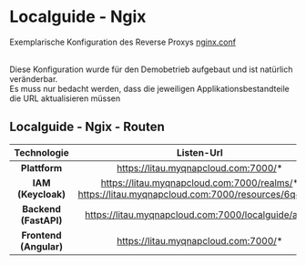 # Localguide - Ngix
Exemplarische Konfiguration des Reverse Proxys [nginx.conf](nginx.conf)</br>
</br>

Diese Konfiguration wurde für den Demobetrieb aufgebaut und ist natürlich veränderbar.
</br>
Es muss nur bedacht werden, dass die jeweiligen Applikationsbestandteile die URL aktualisieren müssen

## Localguide - Ngix - Routen

| Technologie               | Listen-Url    | Destination-Url |
| :---:                     | :---: |:---: |
| **Plattform**    | https://litau.myqnapcloud.com:7000/*   |https://litau.myqnapcloud.com:7000/*  |
| **IAM (Keycloak)**        | https://litau.myqnapcloud.com:7000/realms/* <br/> https://litau.myqnapcloud.com:7000/resources/6q47a/* |  http://localhost:9009/realms/*  <br/> http://localhost:9009/resources/6q47a/* |
| **Backend (FastAPI)**    | https://litau.myqnapcloud.com:7000/localguide/api/*   | http://localguide.local:8000/* |
| **Frontend (Angular)**    | https://litau.myqnapcloud.com:7000/*   | http://localguide.local:4200/* |
